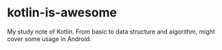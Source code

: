 # kotlin-is-awesome
My study note of Kotlin. From basic to data structure and algorithm, might cover some usage in Android.

